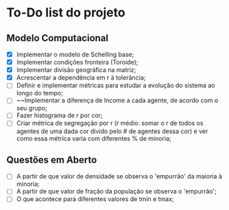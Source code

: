 # To-Do list do projeto

## Modelo Computacional

- [x] Implementar o modelo de Schelling base;
- [x] Implementar condições fronteira (Toroide);
- [x] Implementar divisão geográfica na matriz;
- [x] Acrescentar a dependência em r à tolerância;
- [ ] Definir e implementar métricas para estudar a evolução do sistema ao longo do tempo;
- [ ] ~~Implementar a diferença de Income a cada agente, de acordo com o seu grupo;
- [ ] Fazer histograma de r por cor;
- [ ] Criar métrica de segregação por r (r médio: somar o r de todos os agentes de uma dada cor divido pelo # de agentes dessa cor) e ver como essa métrica varia com diferentes % de minoria;

## Questões em Aberto

- [ ] A partir de que valor de densidade se observa o 'empurrão' da maioria à minoria;
- [ ] A partir de que valor de fração da população se observa o 'empurrão';
- [ ] O que acontece para diferentes valores de tmin e tmax;
